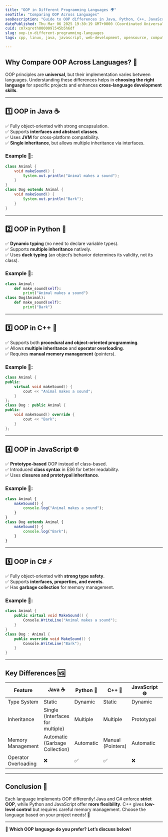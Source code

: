 ```yaml
---
title: "OOP in Different Programming Languages 🌍"
seoTitle: "Comparing OOP Across Languages"
seoDescription: "Guide to OOP differences in Java, Python, C++, JavaScript, and C"
datePublished: Thu Mar 06 2025 19:30:19 GMT+0000 (Coordinated Universal Time)
cuid: cm7xqreth000009l545b5h6df
slug: oop-in-different-programming-languages
tags: cpp, linux, java, javascript, web-development, opensource, computer-science, webdev, developer, learning, coding, devops, object-oriented-programming, codenewbies, linux-for-beginners

---
```


## Why Compare OOP Across Languages? 🤔
OOP principles are **universal**, but their implementation varies between languages. Understanding these differences helps in **choosing the right language** for specific projects and enhances **cross-language development skills**.

---

## 1️⃣ OOP in Java ☕
✅ Fully object-oriented with strong encapsulation.  
✅ Supports **interfaces and abstract classes**.  
✅ Uses **JVM** for cross-platform compatibility.  
✅ **Single inheritance**, but allows multiple inheritance via interfaces.  

### Example 📌:
```java
class Animal {
    void makeSound() {
        System.out.println("Animal makes a sound");
    }
}
class Dog extends Animal {
    void makeSound() {
        System.out.println("Bark");
    }
}
```
---

## 2️⃣ OOP in Python 🐍
✅ **Dynamic typing** (no need to declare variable types).  
✅ Supports **multiple inheritance** natively.  
✅ Uses **duck typing** (an object’s behavior determines its validity, not its class).  

### Example 📌:
```python
class Animal:
    def make_sound(self):
        print("Animal makes a sound")
class Dog(Animal):
    def make_sound(self):
        print("Bark")
```
---

## 3️⃣ OOP in C++ 🔵
✅ Supports both **procedural and object-oriented programming**.  
✅ Allows **multiple inheritance** and **operator overloading**.  
✅ Requires **manual memory management** (pointers).  

### Example 📌:
```cpp
class Animal {
public:
    virtual void makeSound() {
        cout << "Animal makes a sound";
    }
};
class Dog : public Animal {
public:
    void makeSound() override {
        cout << "Bark";
    }
};
```
---

## 4️⃣ OOP in JavaScript 🌐
✅ **Prototype-based** OOP instead of class-based.  
✅ Introduced **class syntax** in ES6 for better readability.  
✅ Uses **closures and prototypal inheritance**.  

### Example 📌:
```javascript
class Animal {
    makeSound() {
        console.log("Animal makes a sound");
    }
}
class Dog extends Animal {
    makeSound() {
        console.log("Bark");
    }
}
```
---

## 5️⃣ OOP in C# ⚡
✅ Fully object-oriented with **strong type safety**.  
✅ Supports **interfaces, properties, and events**.  
✅ Has **garbage collection** for memory management.  

### Example 📌:
```csharp
class Animal {
    public virtual void MakeSound() {
        Console.WriteLine("Animal makes a sound");
    }
}
class Dog : Animal {
    public override void MakeSound() {
        Console.WriteLine("Bark");
    }
}
```
---

## Key Differences 🆚
| Feature  | Java ☕ | Python 🐍 | C++ 🔵 | JavaScript 🌐 | C# ⚡ |
|----------|--------|----------|--------|--------------|------|
| Type System | Static | Dynamic | Static | Dynamic | Static |
| Inheritance | Single (Interfaces for multiple) | Multiple | Multiple | Prototypal | Single & Interfaces |
| Memory Management | Automatic (Garbage Collection) | Automatic | Manual (Pointers) | Automatic | Automatic |
| Operator Overloading | ❌ | ✅ | ✅ | ❌ | ✅ |

---

## Conclusion 🎯
Each language implements OOP differently! Java and C# enforce **strict OOP**, while Python and JavaScript offer **more flexibility**. C++ gives **low-level control** but requires careful memory management. Choose the language based on your project needs! 🚀

---

💬 **Which OOP language do you prefer? Let’s discuss below!**

